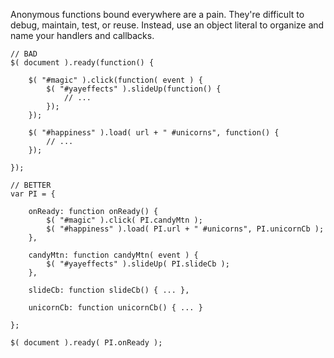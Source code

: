 <script>{
	"title": "Beware Anonymous Functions",
	"level": "beginner",
	"source": "http://jqfundamentals.com/legacy",
	"attribution": [ "jQuery Fundamentals" ]
}</script>

Anonymous functions bound everywhere are a pain. They're difficult to debug, maintain, test, or reuse. Instead, use an object literal to organize and name your handlers and callbacks.

```
// BAD
$( document ).ready(function() {

	$( "#magic" ).click(function( event ) {
		$( "#yayeffects" ).slideUp(function() {
			// ...
		});
	});

	$( "#happiness" ).load( url + " #unicorns", function() {
		// ...
	});

});

// BETTER
var PI = {

	onReady: function onReady() {
		$( "#magic" ).click( PI.candyMtn );
		$( "#happiness" ).load( PI.url + " #unicorns", PI.unicornCb );
	},

	candyMtn: function candyMtn( event ) {
		$( "#yayeffects" ).slideUp( PI.slideCb );
	},

	slideCb: function slideCb() { ... },

	unicornCb: function unicornCb() { ... }

};

$( document ).ready( PI.onReady );
```
